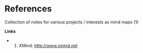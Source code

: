 # References
Collection of notes for various projects / interests as mind maps (1)

**Links**
- 1. XMind: http://www.xmind.net
